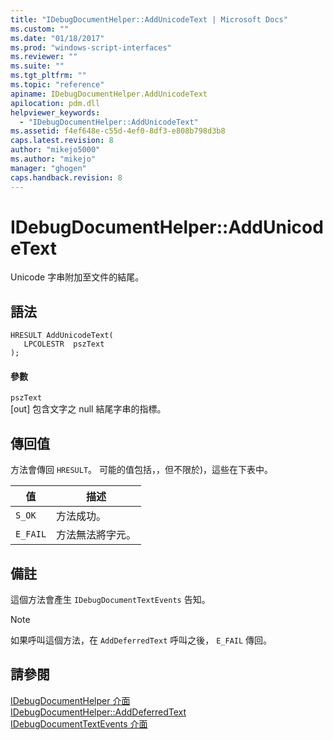 ```yaml
---
title: "IDebugDocumentHelper::AddUnicodeText | Microsoft Docs"
ms.custom: ""
ms.date: "01/18/2017"
ms.prod: "windows-script-interfaces"
ms.reviewer: ""
ms.suite: ""
ms.tgt_pltfrm: ""
ms.topic: "reference"
apiname: IDebugDocumentHelper.AddUnicodeText
apilocation: pdm.dll
helpviewer_keywords: 
  - "IDebugDocumentHelper::AddUnicodeText"
ms.assetid: f4ef648e-c55d-4ef0-8df3-e808b798d3b8
caps.latest.revision: 8
author: "mikejo5000"
ms.author: "mikejo"
manager: "ghogen"
caps.handback.revision: 8
---
```

# IDebugDocumentHelper::AddUnicodeText
Unicode 字串附加至文件的結尾。  
  
## 語法  
  
```  
HRESULT AddUnicodeText(  
   LPCOLESTR  pszText  
);  
```  
  
#### 參數  
 `pszText`  
 \[out\] 包含文字之 null 結尾字串的指標。  
  
## 傳回值  
 方法會傳回 `HRESULT`。  可能的值包括，，但不限於\)，這些在下表中。  
  
|值|描述|  
|-------|--------|  
|`S_OK`|方法成功。|  
|`E_FAIL`|方法無法將字元。|  
  
## 備註  
 這個方法會產生 `IDebugDocumentTextEvents` 告知。  
  
> [!NOTE]
>  如果呼叫這個方法，在 `AddDeferredText` 呼叫之後， `E_FAIL` 傳回。  
  
## 請參閱  
 [IDebugDocumentHelper 介面](../../winscript/reference/idebugdocumenthelper-interface.md)   
 [IDebugDocumentHelper::AddDeferredText](../../winscript/reference/idebugdocumenthelper-adddeferredtext.md)   
 [IDebugDocumentTextEvents 介面](../../winscript/reference/idebugdocumenttextevents-interface.md)